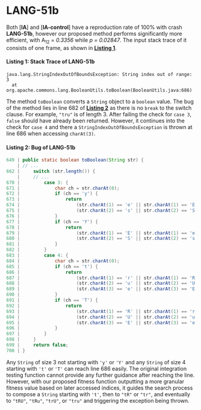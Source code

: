 # LANG-51b
Both [__IA__] and [__IA-control__] have a reproduction rate of 100% with crash __LANG-51b__, however our proposed method performs significantly more efficient, with A<sub>12</sub> = _0.3356_ while _p = 0.02847_.
The input stack trace of it consists of one frame, as shown in __[Listing 1](#listing-1-stack-trace-of-lang-51b)__.

#### Listing 1: Stack Trace of LANG-51b
``` log
java.lang.StringIndexOutOfBoundsException: String index out of range: 3
  at org.apache.commons.lang.BooleanUtils.toBoolean(BooleanUtils.java:686)
```

The method `toBoolean` converts a `String` object to a `boolean` value.
The bug of the method lies in line 682 of __[Listing 2](#listing-2-bug-of-lang-51b)__ as there is no `break` to the switch clause.
For example, `"tru"` is of length 3.
After failing the check for `case 3`, `false` should have already been returned.
However, it continues into the check for `case 4` and there a `StringIndexOutOfBoundsException` is thrown at line 686 when accessing `charAt(3)`.

#### Listing 2: Bug of LANG-51b
``` java
649 | public static boolean toBoolean(String str) {
    | // ...
662 |     switch (str.length()) {
    |     // ...
670 |         case 3: {
671 |             char ch = str.charAt(0);
672 |             if (ch == 'y') {
673 |                 return
674 |                     (str.charAt(1) == 'e' || str.charAt(1) == 'E') &&
675 |                     (str.charAt(2) == 's' || str.charAt(2) == 'S');
676 |             }
677 |             if (ch == 'Y') {
678 |                 return
679 |                     (str.charAt(1) == 'E' || str.charAt(1) == 'e') &&
680 |                     (str.charAt(2) == 'S' || str.charAt(2) == 's');
681 |             }
682 |         }
683 |         case 4: {
684 |             char ch = str.charAt(0);
685 |             if (ch == 't') {
686 |                 return
687 |                     (str.charAt(1) == 'r' || str.charAt(1) == 'R') &&
688 |                     (str.charAt(2) == 'u' || str.charAt(2) == 'U') &&
689 |                     (str.charAt(3) == 'e' || str.charAt(3) == 'E');
690 |             }
691 |             if (ch == 'T') {
692 |                 return
693 |                     (str.charAt(1) == 'R' || str.charAt(1) == 'r') &&
694 |                     (str.charAt(2) == 'U' || str.charAt(2) == 'u') &&
695 |                     (str.charAt(3) == 'E' || str.charAt(3) == 'e');
696 |             }
697 |         }
698 |     }
699 |     return false;
700 | }
```

Any `String` of size 3 not starting with `'y'` or `'Y'` and any `String` of size 4 starting with `'t'` or `'T'` can reach line 686 easily.
The original integration testing function cannot provide any further guidance after reaching the line.
However, with our proposed fitness function outputting a more granular fitness value based on later accessed indices, it guides the search process to compose a `String` starting with `'t'`, then to `"tR"` or `"tr"`, and eventually to `"tRU"`, `"tRu"`, `"trU"`, or `"tru"` and triggering the exception being thrown.